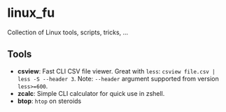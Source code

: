 # linux_fu
Collection of Linux tools, scripts, tricks, ...

## Tools

* **csview**: Fast CLI CSV file viewer. Great with `less`: `csview file.csv | less -S --header 3`. Note: `--header` argument supported from version `less>=600`.
* **zcalc**: Simple CLI calculator for quick use in zshell.
* **btop**: `htop` on steroids
